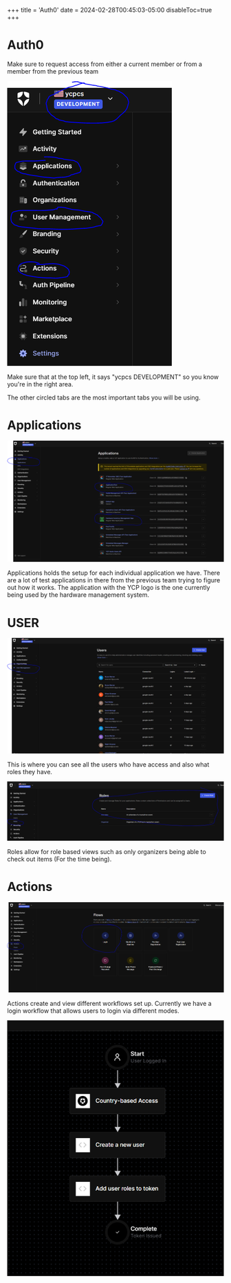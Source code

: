 +++
title = 'Auth0'
date = 2024-02-28T00:45:03-05:00
disableToc=true
+++
# Auth0

Make sure to request access from either a current member or from a member from the previous team

![img.png](img.png)

Make sure that at the top left, it says "ycpcs DEVELOPMENT" so you know you're in the right area. 

The other circled tabs are the most important tabs you will be using. 

# Applications

![img_1.png](img_1.png)

Applications holds the setup for each individual application we have. There are a lot of test applications in there from the previous team trying to figure out how it works. The application with the YCP logo is the one currently being used by the hardware management system.

# USER

![img_2.png](img_2.png)

This is where you can see all the users who have access and also what roles they have. 

![img_3.png](img_3.png)

Roles allow for role based views such as only organizers being able to check out items (For the time being).

# Actions

![img_4.png](img_4.png)

Actions create and view different workflows set up. Currently we have a login workflow that allows users to login via different modes. 

![img_5.png](img_5.png)
